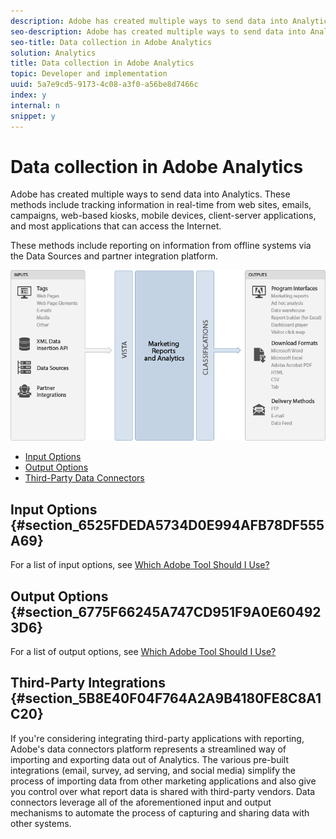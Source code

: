 ```yaml
---
description: Adobe has created multiple ways to send data into Analytics. These methods include tracking information in real-time from web sites, emails, campaigns, web-based kiosks, mobile devices, client-server applications, and most applications that can access the Internet.
seo-description: Adobe has created multiple ways to send data into Analytics. These methods include tracking information in real-time from web sites, emails, campaigns, web-based kiosks, mobile devices, client-server applications, and most applications that can access the Internet.
seo-title: Data collection in Adobe Analytics
solution: Analytics
title: Data collection in Adobe Analytics
topic: Developer and implementation
uuid: 5a7e9cd5-9173-4c08-a3f0-a56be8d7466c
index: y
internal: n
snippet: y
---
```


# Data collection in Adobe Analytics

Adobe has created multiple ways to send data into Analytics. These methods include tracking information in real-time from web sites, emails, campaigns, web-based kiosks, mobile devices, client-server applications, and most applications that can access the Internet.

These methods include reporting on information from offline systems via the Data Sources and partner integration platform.

![](assets/moving_data.png)

* [Input Options](../data-collection/usecase-sending-data-to-sc.md#section_6525FDEDA5734D0E994AFB78DF555A69) 
* [Output Options](../data-collection/usecase-sending-data-to-sc.md#section_6775F66245A747CD951F9A0E604923D6) 
* [Third-Party Data Connectors](../data-collection/usecase-sending-data-to-sc.md#section_5B8E40F04F764A2A9B4180FE8C8A1C20)

## Input Options {#section_6525FDEDA5734D0E994AFB78DF555A69}

For a list of input options, see [Which Adobe Tool Should I Use?](../c-analytics-product-comparison/which-analytics-tool.md#concept_E7D62115EB5B49959887B338F20CBC1A)

## Output Options {#section_6775F66245A747CD951F9A0E604923D6}

For a list of output options, see [Which Adobe Tool Should I Use?](../c-analytics-product-comparison/which-analytics-tool.md#concept_E7D62115EB5B49959887B338F20CBC1A)  

## Third-Party Integrations {#section_5B8E40F04F764A2A9B4180FE8C8A1C20}

If you're considering integrating third-party applications with reporting, Adobe's data connectors platform represents a streamlined way of importing and exporting data out of Analytics. The various pre-built integrations (email, survey, ad serving, and social media) simplify the process of importing data from other marketing applications and also give you control over what report data is shared with third-party vendors. Data connectors leverage all of the aforementioned input and output mechanisms to automate the process of capturing and sharing data with other systems. 
